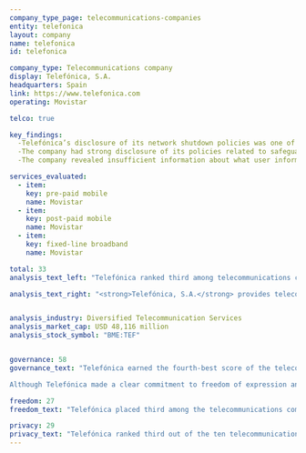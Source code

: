 ```yaml
---
company_type_page: telecommunications-companies
entity: telefonica
layout: company
name: telefonica
id: telefonica

company_type: Telecommunications company
display: Telefónica, S.A.
headquarters: Spain
link: https://www.telefonica.com
operating: Movistar

telco: true

key_findings:
  -Telefónica’s disclosure of its network shutdown policies was one of the more comprehensive among all telecommunications companies evaluated surveyed.
  -The company had strong disclosure of its policies related to safeguarding users’ information, earning top marks for its disclosure of how it handles data breaches.
  -The company revealed insufficient information about what user information it collects, shares, and retains, and how it handles requests from governments and private parties for user information.

services_evaluated:
  - item:
    key: pre-paid mobile
    name: Movistar
  - item:
    key: post-paid mobile
    name: Movistar
  - item:
    key: fixed-line broadband
    name: Movistar

total: 33
analysis_text_left: "Telefónica ranked third among telecommunications companies, behind AT&T and Vodafone, and 10th in the Index overall. Telefónica is new to the Index, making it the third European telecommunications company, along with Orange and Vodafone, evaluated by this Index. <br /><br/>A member of the Telecommunications Industry Dialogue (TID), Telefónica made strong commitments to users’ freedom of expression and privacy, although it fell 15 percentage points behind AT&T and Vodafone in its overall score. However, the company edged out Orange by one percentage point due to the company’s comparatively stronger performance in the Freedom of Expression category. Nonetheless, the company had notably weaker disclosure of its commitments to freedom of expression and privacy at the governance level compared to its European peers. There appear to be few explicit legal factors in Spain, Telefónica’s home market, that would prevent the company from making and disclosing stronger policies for implementing its commitments to users’ freedom of expression and privacy or from disclosing much of the information relevant to this Index."

analysis_text_right: "<strong>Telefónica, S.A.</strong> provides telecommunications services in Spain, Germany, the United Kingdom, and 14 countries in Latin America. It offers mobile and fixed line services, in addition to television, cloud computing, and other services. The company serves 274.8 million mobile phone, 38.9 million fixed telephony, over 21.7 million internet and data, and 8.3 million TV customers."


analysis_industry: Diversified Telecommunication Services
analysis_market_cap: USD 48,116 million
analysis_stock_symbol: "BME:TEF"


governance: 58
governance_text: "Telefónica earned the fourth-best score of the telecommunications companies and the seventh best score overall in the Governance category. Among telecommunications companies, it fell behind top-scoring Vodafone, Orange, and AT&T by a considerable margin.<br /><br />

Although Telefónica made a clear commitment to freedom of expression and privacy as human rights (G1), it was not clear whether there was senior-level oversight over these issues within the company (G2). The company also lacked disclosure of any human rights due diligence processes (G4). Notably, Telefónica received one of the higher scores for disclosing a grievance and remedy process through its online <a href=\"https://www.telefonica.com/en/web/about_telefonica/responsible-business-channel\" target=\"_blank\">“responsible business channel,”</a> where users can submit questions and complaints about any of the company’s policies or practices, including concerns regarding violations to freedom of expression and  privacy. But the company did not disclose how it responds to complaints or the number of complaints it receives."

freedom: 27
freedom_text: "Telefónica placed third among the telecommunications companies in the Freedom of Expression category, behind Vodafone and AT&T but ahead of the rest of its peers.<br /><br /><strong>Content and account restriction requests:</strong> Compared to AT&T and Vodafone, Telefónica disclosed little about how it handles government or private requests to restrict content and accounts, but it was one of only four telecommunications companies to receive any credit on these indicators (F5-F7). Telefónica’s new <a href=\"http://www.telecomindustrydialogue.org/wp-content/uploads/Telefonica_Transparencia_ENG_interactivo_29.12.pdf\" target=\"_blank\">transparency  report</a>, while a step in the right direction, did not provide sufficient disclosure of how it responds to these types of requests (F5), or about the number of government requests it receives or complies with  (F6)—although it was the only company other than AT&T to score any credit on this indicator. Like all telecommunications companies, Telefónica provided no data about private requests it may have received to remove content or accounts (F7). <br /><br /><strong>Network management and shutdowns:</strong> Telefónica’s lack of disclosure about its network management policies earned it one of the lowest scores of all telecommunications companies on this indicator (F9). However, it had the most comprehensive disclosure of its  network shutdown policies, alongside Vodafone, although both companies still fell short of the standards required for full credit (F10).<br /><br /><strong>Identity policy:</strong> Telefónica disclosed  that it requires pre-paid mobile users to provide a government-issued identification, in line with the legal requirements of Spain’s <a href=\"http://noticias.juridicas.com/base_datos/Admin/l25-2007.html\" target=\"_blank\">data retention law</a>(F11). As such Telefónica would be unable to change this policy without a change in the legal requirements."

privacy: 29
privacy_text: "Telefónica ranked third out of the ten telecommunications companies in the Privacy category, behind AT&T and Vodafone.<br /><br /><strong>Handling of user information:</strong> Telefónica disclosed less than AT&T and Vodafone about how it handles user information but scored on par with Orange and América Móvil on these indicators (P3-P8). While Telefónica disclosed some information on what user information it collects (P3) and why (P5), it provided no information about what user information it shares (P4). Like most telecommunications companies, apart from AT&T, the company did not reveal how long it retains user information (P6), or if and how users can obtain the information Telefónica holds on them (P8).<br /><br /><strong>Requests for user information:</strong> Compared to AT&T and Vodafone, Telefónica provided little  information about how it handles requests from governments and private parties for user information(P10-P11). Telefónica reported the number of requests to intercept communications and user metadata (P11), and the legal basis for them  (P10). However, Telefónica lacked disclosure  about its process for responding to requests, such as whether it commits to push back on overbroad requests.<br /><br /><strong>Security:</strong> Telefónica had the second highest score of all telecommunications companies on these indicators after AT&T (P13-P18). It received the highest score in the Index for disclosure of its processes for responding to data breaches (P15)—and was among only two other companies, AT&T and Vodafone, to receive any credit on this indicator."
---
```

